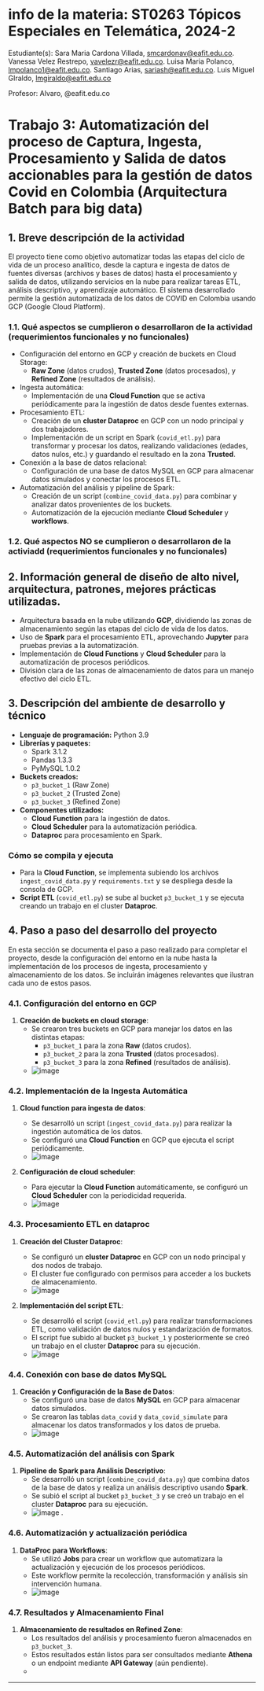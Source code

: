# info de la materia: ST0263 Tópicos Especiales en Telemática, 2024-2

Estudiante(s): 
Sara Maria Cardona Villada, smcardonav@eafit.edu.co. 
Vanessa Velez Restrepo, vavelezr@eafit.edu.co. 
Luisa Maria Polanco, lmpolanco1@eafit.edu.co. 
Santiago Arias, sariash@eafit.edu.co. 
Luis Miguel GIraldo, lmgiraldo@eafit.edu.co

Profesor: Alvaro, @eafit.edu.co

# Trabajo 3: Automatización del proceso de Captura, Ingesta, Procesamiento y Salida de datos accionables para la gestión de datos Covid en Colombia (Arquitectura Batch para big data)

## 1. Breve descripción de la actividad
El proyecto tiene como objetivo automatizar todas las etapas del ciclo de vida de un proceso analítico, desde la captura e ingesta de datos de fuentes diversas (archivos y bases de datos) hasta el procesamiento y salida de datos, utilizando servicios en la nube para realizar tareas ETL, análisis descriptivo, y aprendizaje automático. El sistema desarrollado permite la gestión automatizada de los datos de COVID en Colombia usando GCP (Google Cloud Platform).

### 1.1. Qué aspectos se cumplieron o desarrollaron de la actividad (requerimientos funcionales y no funcionales)
- Configuración del entorno en GCP y creación de buckets en Cloud Storage:
  - **Raw Zone** (datos crudos), **Trusted Zone** (datos procesados), y **Refined Zone** (resultados de análisis).
- Ingesta automática:
  - Implementación de una **Cloud Function** que se activa periódicamente para la ingestión de datos desde fuentes externas.
- Procesamiento ETL:
  - Creación de un **cluster Dataproc** en GCP con un nodo principal y dos trabajadores.
  - Implementación de un script en Spark (`covid_etl.py`) para transformar y procesar los datos, realizando validaciones (edades, datos nulos, etc.) y guardando el resultado en la zona **Trusted**.
- Conexión a la base de datos relacional:
  - Configuración de una base de datos MySQL en GCP para almacenar datos simulados y conectar los procesos ETL.
- Automatización del análisis y pipeline de Spark:
  - Creación de un script (`combine_covid_data.py`) para combinar y analizar datos provenientes de los buckets.
  - Automatización de la ejecución mediante **Cloud Scheduler** y **workflows**.

### 1.2. Qué aspectos NO se cumplieron o desarrollaron de la activiadd (requerimientos funcionales y no funcionales)


## 2. Información general de diseño de alto nivel, arquitectura, patrones, mejores prácticas utilizadas.
- Arquitectura basada en la nube utilizando **GCP**, dividiendo las zonas de almacenamiento según las etapas del ciclo de vida de los datos.
- Uso de **Spark** para el procesamiento ETL, aprovechando **Jupyter** para pruebas previas a la automatización.
- Implementación de **Cloud Functions** y **Cloud Scheduler** para la automatización de procesos periódicos.
- División clara de las zonas de almacenamiento de datos para un manejo efectivo del ciclo ETL.

## 3. Descripción del ambiente de desarrollo y técnico
- **Lenguaje de programación:** Python 3.9
- **Librerías y paquetes:** 
  - Spark 3.1.2
  - Pandas 1.3.3
  - PyMySQL 1.0.2
- **Buckets creados:**
  - `p3_bucket_1` (Raw Zone)
  - `p3_bucket_2` (Trusted Zone)
  - `p3_bucket_3` (Refined Zone)
- **Componentes utilizados:**
  - **Cloud Function** para la ingestión de datos.
  - **Cloud Scheduler** para la automatización periódica.
  - **Dataproc** para procesamiento en Spark.

### Cómo se compila y ejecuta
- Para la **Cloud Function**, se implementa subiendo los archivos `ingest_covid_data.py` y `requirements.txt` y se despliega desde la consola de GCP.
- **Script ETL** (`covid_etl.py`) se sube al bucket `p3_bucket_1` y se ejecuta creando un trabajo en el cluster **Dataproc**.


  
## 4. Paso a paso del desarrollo del proyecto

En esta sección se documenta el paso a paso realizado para completar el proyecto, desde la configuración del entorno en la nube hasta la implementación de los procesos de ingesta, procesamiento y almacenamiento de los datos. Se incluirán imágenes relevantes que ilustran cada uno de estos pasos.

### 4.1. Configuración del entorno en GCP
1. **Creación de buckets en cloud storage**:
   - Se crearon tres buckets en GCP para manejar los datos en las distintas etapas:
     - `p3_bucket_1` para la zona **Raw** (datos crudos).
     - `p3_bucket_2` para la zona **Trusted** (datos procesados).
     - `p3_bucket_3` para la zona **Refined** (resultados de análisis).
   - ![image](https://github.com/user-attachments/assets/ed895fc0-c9d8-4cdf-a065-60a16fa1a0a7)


### 4.2. Implementación de la Ingesta Automática
1. **Cloud function para ingesta de datos**:
   - Se desarrolló un script (`ingest_covid_data.py`) para realizar la ingestión automática de los datos.
   - Se configuró una **Cloud Function** en GCP que ejecuta el script periódicamente.
   - ![image](https://github.com/user-attachments/assets/1d6953d2-3ddd-4b54-937f-5eac3533b69c)


2. **Configuración de cloud scheduler**:
   - Para ejecutar la **Cloud Function** automáticamente, se configuró un **Cloud Scheduler** con la periodicidad requerida.
   - ![image](https://github.com/user-attachments/assets/55d1af97-a67e-47f7-859b-0af0e6bc5ad7)


### 4.3. Procesamiento ETL en dataproc
1. **Creación del Cluster Dataproc**:
   - Se configuró un **cluster Dataproc** en GCP con un nodo principal y dos nodos de trabajo.
   - El cluster fue configurado con permisos para acceder a los buckets de almacenamiento.
   - ![image](https://github.com/user-attachments/assets/b52eeeab-c345-4f2d-aba6-ae2939e13bf0)


2. **Implementación del script ETL**:
   - Se desarrolló el script (`covid_etl.py`) para realizar transformaciones ETL, como validación de datos nulos y estandarización de formatos.
   - El script fue subido al bucket `p3_bucket_1` y posteriormente se creó un trabajo en el cluster **Dataproc** para su ejecución.
   - ![image](https://github.com/user-attachments/assets/91f959a7-67eb-4206-90e7-7a69098329d5)


### 4.4. Conexión con base de datos MySQL
1. **Creación y Configuración de la Base de Datos**:
   - Se configuró una base de datos **MySQL** en GCP para almacenar datos simulados.
   - Se crearon las tablas `data_covid` y `data_covid_simulate` para almacenar los datos transformados y los datos de prueba.
   - ![image](https://github.com/user-attachments/assets/b0088abb-19e9-4526-960c-7208f8bcff14)


### 4.5. Automatización del análisis con Spark
1. **Pipeline de Spark para Análisis Descriptivo**:
   - Se desarrolló un script (`combine_covid_data.py`) que combina datos de la base de datos y realiza un análisis descriptivo usando **Spark**.
   - Se subió el script al bucket `p3_bucket_3` y se creó un trabajo en el cluster **Dataproc** para su ejecución.
   - ![image](https://github.com/user-attachments/assets/0a2d227b-abcb-4937-9a4e-284fddb263e4)
.

### 4.6. Automatización y actualización periódica
1. **DataProc para Workflows**:
   - Se utilizó **Jobs** para crear un workflow que automatizara la actualización y ejecución de los procesos periódicos.
   - Este workflow permite la recolección, transformación y análisis sin intervención humana.
   - ![image](https://github.com/user-attachments/assets/40b85690-d3c0-4554-aae8-4e422532b43e)


### 4.7. Resultados y Almacenamiento Final
1. **Almacenamiento de resultados en Refined Zone**:
   - Los resultados del análisis y procesamiento fueron almacenados en `p3_bucket_3`.
   - Estos resultados están listos para ser consultados mediante **Athena** o un endpoint mediante **API Gateway** (aún pendiente).
   - 

---
